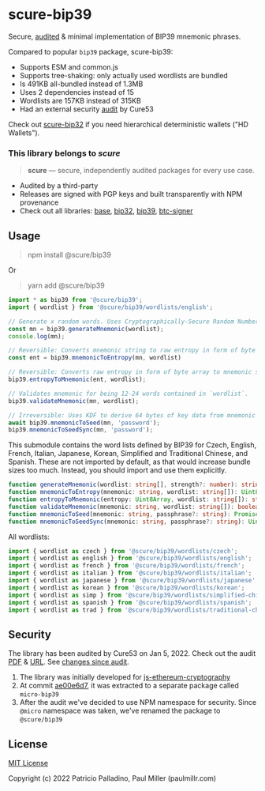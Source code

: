 # scure-bip39

Secure, [audited](#security) & minimal implementation of BIP39 mnemonic phrases.

Compared to popular `bip39` package, scure-bip39:

- Supports ESM and common.js
- Supports tree-shaking: only actually used wordlists are bundled
- Is 491KB all-bundled instead of 1.3MB
- Uses 2 dependencies instead of 15
- Wordlists are 157KB instead of 315KB
- Had an external security [audit](#security) by Cure53

Check out [scure-bip32](https://github.com/paulmillr/scure-bip32) if you need
hierarchical deterministic wallets ("HD Wallets").

### This library belongs to *scure*

> **scure** — secure, independently audited packages for every use case.

- Audited by a third-party
- Releases are signed with PGP keys and built transparently with NPM provenance
- Check out all libraries:
  [base](https://github.com/paulmillr/scure-base),
  [bip32](https://github.com/paulmillr/scure-bip32),
  [bip39](https://github.com/paulmillr/scure-bip39),
  [btc-signer](https://github.com/paulmillr/scure-btc-signer)

## Usage

> npm install @scure/bip39

Or

> yarn add @scure/bip39

```js
import * as bip39 from '@scure/bip39';
import { wordlist } from '@scure/bip39/wordlists/english';

// Generate x random words. Uses Cryptographically-Secure Random Number Generator.
const mn = bip39.generateMnemonic(wordlist);
console.log(mn);

// Reversible: Converts mnemonic string to raw entropy in form of byte array.
const ent = bip39.mnemonicToEntropy(mn, wordlist)

// Reversible: Converts raw entropy in form of byte array to mnemonic string.
bip39.entropyToMnemonic(ent, wordlist);

// Validates mnemonic for being 12-24 words contained in `wordlist`.
bip39.validateMnemonic(mn, wordlist);

// Irreversible: Uses KDF to derive 64 bytes of key data from mnemonic + optional password.
await bip39.mnemonicToSeed(mn, 'password');
bip39.mnemonicToSeedSync(mn, 'password');
```

This submodule contains the word lists defined by BIP39 for Czech, English, French, Italian, Japanese, Korean, Simplified and Traditional Chinese, and Spanish. These are not imported by default, as that would increase bundle sizes too much. Instead, you should import and use them explicitly.

```typescript
function generateMnemonic(wordlist: string[], strength?: number): string;
function mnemonicToEntropy(mnemonic: string, wordlist: string[]): Uint8Array;
function entropyToMnemonic(entropy: Uint8Array, wordlist: string[]): string;
function validateMnemonic(mnemonic: string, wordlist: string[]): boolean;
function mnemonicToSeed(mnemonic: string, passphrase?: string): Promise<Uint8Array>;
function mnemonicToSeedSync(mnemonic: string, passphrase?: string): Uint8Array;
```

All wordlists:

```typescript
import { wordlist as czech } from '@scure/bip39/wordlists/czech';
import { wordlist as english } from '@scure/bip39/wordlists/english';
import { wordlist as french } from '@scure/bip39/wordlists/french';
import { wordlist as italian } from '@scure/bip39/wordlists/italian';
import { wordlist as japanese } from '@scure/bip39/wordlists/japanese';
import { wordlist as korean } from '@scure/bip39/wordlists/korean';
import { wordlist as simp } from '@scure/bip39/wordlists/simplified-chinese';
import { wordlist as spanish } from '@scure/bip39/wordlists/spanish';
import { wordlist as trad } from '@scure/bip39/wordlists/traditional-chinese';
```

## Security

The library has been audited by Cure53 on Jan 5, 2022. Check out the audit [PDF](./audit/2022-01-05-cure53-audit-nbl2.pdf) & [URL](https://cure53.de/pentest-report_hashing-libs.pdf). See [changes since audit](https://github.com/paulmillr/scure-bip39/compare/1.0.0..main).

1. The library was initially developed for [js-ethereum-cryptography](https://github.com/ethereum/js-ethereum-cryptography)
2. At commit [ae00e6d7](https://github.com/ethereum/js-ethereum-cryptography/commit/ae00e6d7d24fb3c76a1c7fe10039f6ecd120b77e), it
  was extracted to a separate package called `micro-bip39`
3. After the audit we've decided to use NPM namespace for security. Since `@micro` namespace was taken, we've renamed the package to `@scure/bip39`

## License

[MIT License](./LICENSE)

Copyright (c) 2022 Patricio Palladino, Paul Miller (paulmillr.com)

